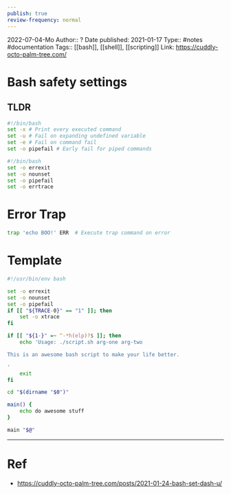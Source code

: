 ```yaml
---
publish: true
review-frequency: normal
---
```

2022-07-04-Mo
Author:: ?
Date published: 2021-01-17
Type:: #notes #documentation 
Tags:: [[bash]], [[shell]], [[scripting]]
Link: https://cuddly-octo-palm-tree.com/

# Bash safety settings

## TLDR
```bash
#!/bin/bash
set -x # Print every executed command
set -u # Fail on expanding undefined variable
set -e # Fail on command fail
set -o pipefail # Early fail for piped commands
```

```bash
#!/bin/bash
set -o errexit
set -o nounset
set -o pipefail
set -o errtrace
```

# Error Trap
```bash
trap 'echo BOO!' ERR  # Execute trap command on error
```

# Template
```bash
#!/usr/bin/env bash

set -o errexit
set -o nounset
set -o pipefail
if [[ "${TRACE-0}" == "1" ]]; then
    set -o xtrace
fi

if [[ "${1-}" =~ ^-*h(elp)?$ ]]; then
    echo 'Usage: ./script.sh arg-one arg-two

This is an awesome bash script to make your life better.

'
    exit
fi

cd "$(dirname "$0")"

main() {
    echo do awesome stuff
}

main "$@"
```

---
# Ref
- https://cuddly-octo-palm-tree.com/posts/2021-01-24-bash-set-dash-u/